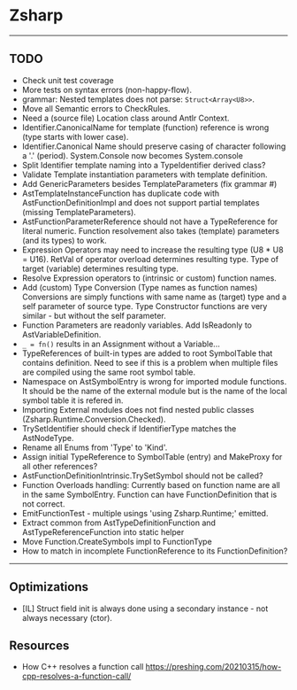 ﻿# Zsharp

---

## TODO

- Check unit test coverage
- More tests on syntax errors (non-happy-flow).
- grammar: Nested templates does not parse: `Struct<Array<U8>>`.
- Move all Semantic errors to CheckRules.
- Need a (source file) Location class around Antlr Context.
- Identifier.CanonicalName for template (function) reference is wrong (type starts with lower case).
- Identifier.Canonical Name should preserve casing of character following a '.' (period).
    System.Console now becomes System.console
- Split Identifier template naming into a TypeIdentifier derived class?
- Validate Template instantiation parameters with template definition.
- Add GenericParameters besides TemplateParameters (fix grammar #)
- AstTemplateInstanceFunction has duplicate code with AstFunctionDefinitionImpl 
    and does not support partial templates (missing TemplateParameters).
- AstFunctionParameterReference should not have a TypeReference for literal numeric.
    Function resolvement also takes (template) parameters (and its types) to work.
- Expression Operators may need to increase the resulting type (U8 * U8 = U16).
    RetVal of operator overload determines resulting type.
    Type of target (variable) determines resulting type.
- Resolve Expression operators to (intrinsic or custom) function names.
- Add (custom) Type Conversion (Type names as function names)
    Conversions are simply functions with same name as (target) type and a self parameter of source type.
    Type Constructor functions are very similar - but without the self parameter.
- Function Parameters are readonly variables. Add IsReadonly to AstVariableDefinition.
- `_ = fn()` results in an Assignment without a Variable...
- TypeReferences of built-in types are added to root SymbolTable that contains definition.
    Need to see if this is a problem when multiple files are compiled using the same root symbol table.
- Namespace on AstSymbolEntry is wrong for imported module functions. 
    It should be the name of the external module but is the name of the local symbol table it is refered in.
- Importing External modules does not find nested public classes (Zsharp.Runtime.Conversion.Checked).
- TrySetIdentifier should check if IdentifierType matches the AstNodeType.
- Rename all Enums from 'Type' to 'Kind'.
- Assign initial TypeReference to SymbolTable (entry) and MakeProxy for all other references?
- AstFunctionDefinitionIntrinsic.TrySetSymbol should not be called?
- Function Overloads handling: Currently based on function name are all in the same SymbolEntry.
    Function can have FunctionDefinition that is not correct.
- EmitFunctionTest - multiple usings 'using Zsharp.Runtime;' emitted.
- Extract common from AstTypeDefinitionFunction and AstTypeReferenceFunction into static helper
- Move Function.CreateSymbols impl to FunctionType
- How to match in incomplete FunctionReference to its FunctionDefinition?

---

## Optimizations

- [IL] Struct field init is always done using a secondary instance - not always necessary (ctor).

## Resources

- How C++ resolves a function call https://preshing.com/20210315/how-cpp-resolves-a-function-call/
